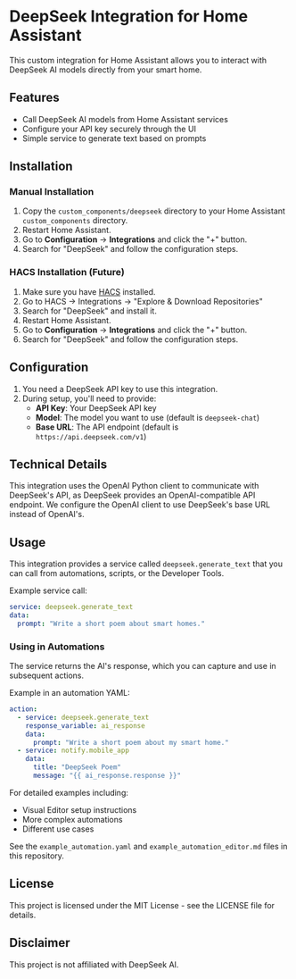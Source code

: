 # DeepSeek Integration for Home Assistant

This custom integration for Home Assistant allows you to interact with DeepSeek AI models directly from your smart home.

## Features

- Call DeepSeek AI models from Home Assistant services
- Configure your API key securely through the UI
- Simple service to generate text based on prompts

## Installation

### Manual Installation

1. Copy the `custom_components/deepseek` directory to your Home Assistant `custom_components` directory.
2. Restart Home Assistant.
3. Go to **Configuration** → **Integrations** and click the "+" button.
4. Search for "DeepSeek" and follow the configuration steps.

### HACS Installation (Future)

1. Make sure you have [HACS](https://hacs.xyz/) installed.
2. Go to HACS → Integrations → "Explore & Download Repositories"
3. Search for "DeepSeek" and install it.
4. Restart Home Assistant.
5. Go to **Configuration** → **Integrations** and click the "+" button.
6. Search for "DeepSeek" and follow the configuration steps.

## Configuration

1. You need a DeepSeek API key to use this integration.
2. During setup, you'll need to provide:
   - **API Key**: Your DeepSeek API key
   - **Model**: The model you want to use (default is `deepseek-chat`)
   - **Base URL**: The API endpoint (default is `https://api.deepseek.com/v1`)

## Technical Details

This integration uses the OpenAI Python client to communicate with DeepSeek's API, as DeepSeek provides an OpenAI-compatible API endpoint. We configure the OpenAI client to use DeepSeek's base URL instead of OpenAI's.

## Usage

This integration provides a service called `deepseek.generate_text` that you can call from automations, scripts, or the Developer Tools.

Example service call:

```yaml
service: deepseek.generate_text
data:
  prompt: "Write a short poem about smart homes."
```

### Using in Automations

The service returns the AI's response, which you can capture and use in subsequent actions.

Example in an automation YAML:

```yaml
action:
  - service: deepseek.generate_text
    response_variable: ai_response
    data:
      prompt: "Write a short poem about my smart home."
  - service: notify.mobile_app
    data:
      title: "DeepSeek Poem"
      message: "{{ ai_response.response }}"
```

For detailed examples including:
- Visual Editor setup instructions
- More complex automations
- Different use cases

See the `example_automation.yaml` and `example_automation_editor.md` files in this repository.

## License

This project is licensed under the MIT License - see the LICENSE file for details.

## Disclaimer

This project is not affiliated with DeepSeek AI.